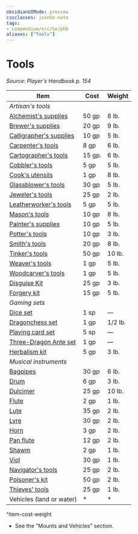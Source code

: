 ```yaml
---
obsidianUIMode: preview
cssclasses: json5e-note
tags:
- compendium/src/5e/phb
aliases: ["Tools"]
---
```

# Tools
*Source: Player's Handbook p. 154* 

| Item | Cost | Weight |
|------|------|--------|
| *Artisan's tools* |  |  |
| [Alchemist's supplies](5E2014官方资源/items/alchemists-supplies.md) | 50 gp | 8 lb. |
| [Brewer's supplies](5E2014官方资源/items/brewers-supplies.md) | 20 gp | 9 lb. |
| [Calligrapher's supplies](5E2014官方资源/items/calligraphers-supplies.md) | 10 gp | 5 lb. |
| [Carpenter's tools](5E2014官方资源/items/carpenters-tools.md) | 8 gp | 6 lb. |
| [Cartographer's tools](5E2014官方资源/items/cartographers-tools.md) | 15 gp. | 6 lb. |
| [Cobbler's tools](5E2014官方资源/items/cobblers-tools.md) | 5 gp | 5 lb. |
| [Cook's utensils](5E2014官方资源/items/cooks-utensils.md) | 1 gp | 8 lb. |
| [Glassblower's tools](5E2014官方资源/items/glassblowers-tools.md) | 30 gp | 5 lb. |
| [Jeweler's tools](5E2014官方资源/items/jewelers-tools.md) | 25 gp | 2 lb. |
| [Leatherworker's tools](5E2014官方资源/items/leatherworkers-tools.md) | 5 gp | 5 lb. |
| [Mason's tools](5E2014官方资源/items/masons-tools.md) | 10 gp | 8 lb. |
| [Painter's supplies](5E2014官方资源/items/painters-supplies.md) | 10 gp | 5 lb. |
| [Potter's tools](5E2014官方资源/items/potters-tools.md) | 10 gp | 3 lb. |
| [Smith's tools](5E2014官方资源/items/smiths-tools.md) | 20 gp | 8 lb. |
| [Tinker's tools](5E2014官方资源/items/tinkers-tools.md) | 50 gp | 10 lb. |
| [Weaver's tools](5E2014官方资源/items/weavers-tools.md) | 1 gp | 5 lb. |
| [Woodcarver's tools](5E2014官方资源/items/woodcarvers-tools.md) | 1 gp | 5 lb. |
| [Disguise Kit](5E2014官方资源/items/disguise-kit.md) | 25 gp | 3 lb. |
| [Forgery kit](5E2014官方资源/items/forgery-kit.md) | 15 gp | 5 lb. |
| *Gaming sets* |  |  |
| [Dice set](5E2014官方资源/items/dice-set.md) | 1 sp | — |
| [Dragonchess set](5E2014官方资源/items/dragonchess-set.md) | 1 gp | 1/2 lb. |
| [Playing card set](5E2014官方资源/items/playing-card-set.md) | 5 sp | — |
| [Three-Dragon Ante set](5E2014官方资源/items/three-dragon-ante-set.md) | 1 gp | — |
| [Herbalism kit](5E2014官方资源/items/herbalism-kit.md) | 5 gp | 3 lb. |
| *Musical instruments* |  |  |
| [Bagpipes](5E2014官方资源/items/bagpipes.md) | 30 gp | 6 lb. |
| [Drum](5E2014官方资源/items/drum.md) | 6 gp | 3 lb. |
| [Dulcimer](5E2014官方资源/items/dulcimer.md) | 25 gp | 10 lb. |
| [Flute](5E2014官方资源/items/flute.md) | 2 gp | 1 lb. |
| [Lute](5E2014官方资源/items/lute.md) | 35 gp | 2 lb. |
| [Lyre](5E2014官方资源/items/lyre.md) | 30 gp | 2 lb. |
| [Horn](5E2014官方资源/items/horn.md) | 3 gp | 2 lb. |
| [Pan flute](5E2014官方资源/items/pan-flute.md) | 12 gp | 2 lb. |
| [Shawm](5E2014官方资源/items/shawm.md) | 2 gp | 1 lb. |
| [Viol](5E2014官方资源/items/viol.md) | 30 gp | 1 lb. |
| [Navigator's tools](5E2014官方资源/items/navigators-tools.md) | 25 gp | 2 lb. |
| [Poisoner's kit](5E2014官方资源/items/poisoners-kit.md) | 50 gp | 2 lb. |
| [Thieves' tools](5E2014官方资源/items/thieves-tools.md) | 25 gp | 1 lb. |
| Vehicles (land or water) | * | * |
^item-cost-weight

* See the "Mounts and Vehicles" section.